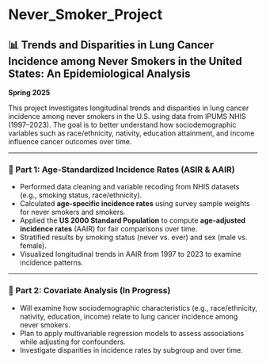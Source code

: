# Never_Smoker_Project

## 📊 Trends and Disparities in Lung Cancer Incidence among Never Smokers in the United States: An Epidemiological Analysis

**Spring 2025**

This project investigates longitudinal trends and disparities in lung cancer incidence among never smokers in the U.S. using data from IPUMS NHIS (1997–2023). The goal is to better understand how sociodemographic variables such as race/ethnicity, nativity, education attainment, and income influence cancer outcomes over time.

---

### 🧪 Part 1: Age-Standardized Incidence Rates (ASIR & AAIR)

- Performed data cleaning and variable recoding from NHIS datasets (e.g., smoking status, race/ethnicity).
- Calculated **age-specific incidence rates** using survey sample weights for never smokers and smokers.
- Applied the **US 2000 Standard Population** to compute **age-adjusted incidence rates** (AAIR) for fair comparisons over time.
- Stratified results by smoking status (never vs. ever) and sex (male vs. female).
- Visualized longitudinal trends in AAIR from 1997 to 2023 to examine incidence patterns.

---

### 🧬 Part 2: Covariate Analysis (In Progress)

- Will examine how sociodemographic characteristics (e.g., race/ethnicity, nativity, education, income) relate to lung cancer incidence among never smokers.
- Plan to apply multivariable regression models to assess associations while adjusting for confounders.
- Investigate disparities in incidence rates by subgroup and over time.

